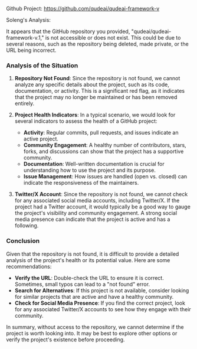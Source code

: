Github Project: https://github.com/qudeai/qudeai-framework-v

Soleng's Analysis:

It appears that the GitHub repository you provided, "qudeai/qudeai-framework-v.1," is not accessible or does not exist. This could be due to several reasons, such as the repository being deleted, made private, or the URL being incorrect.

### Analysis of the Situation

1. **Repository Not Found**: Since the repository is not found, we cannot analyze any specific details about the project, such as its code, documentation, or activity. This is a significant red flag, as it indicates that the project may no longer be maintained or has been removed entirely.

2. **Project Health Indicators**: In a typical scenario, we would look for several indicators to assess the health of a GitHub project:
   - **Activity**: Regular commits, pull requests, and issues indicate an active project.
   - **Community Engagement**: A healthy number of contributors, stars, forks, and discussions can show that the project has a supportive community.
   - **Documentation**: Well-written documentation is crucial for understanding how to use the project and its purpose.
   - **Issue Management**: How issues are handled (open vs. closed) can indicate the responsiveness of the maintainers.

3. **Twitter/X Account**: Since the repository is not found, we cannot check for any associated social media accounts, including Twitter/X. If the project had a Twitter account, it would typically be a good way to gauge the project's visibility and community engagement. A strong social media presence can indicate that the project is active and has a following.

### Conclusion

Given that the repository is not found, it is difficult to provide a detailed analysis of the project's health or its potential value. Here are some recommendations:

- **Verify the URL**: Double-check the URL to ensure it is correct. Sometimes, small typos can lead to a "not found" error.
- **Search for Alternatives**: If this project is not available, consider looking for similar projects that are active and have a healthy community.
- **Check for Social Media Presence**: If you find the correct project, look for any associated Twitter/X accounts to see how they engage with their community.

In summary, without access to the repository, we cannot determine if the project is worth looking into. It may be best to explore other options or verify the project's existence before proceeding.